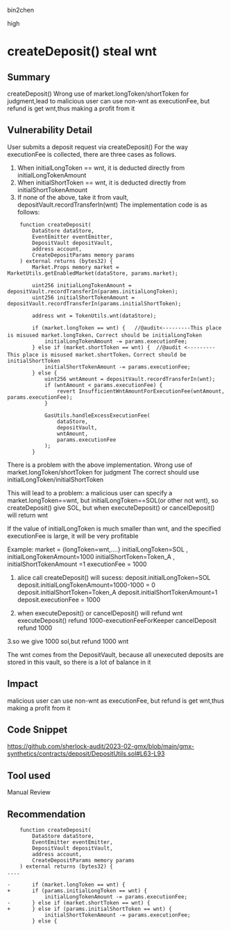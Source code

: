 bin2chen

high

# createDeposit() steal wnt

## Summary
createDeposit() Wrong use of market.longToken/shortToken for judgment,lead to  malicious user can use non-wnt as executionFee, but refund is get wnt,thus making a profit from it

## Vulnerability Detail
User submits a deposit request via createDeposit()
For the way executionFee is collected, there are three cases as follows.
1. When initialLongToken == wnt, it is deducted directly from initialLongTokenAmount
2. When initialShortToken == wnt, it is deducted directly from initialShortTokenAmount
3. If none of the above, take it from vault, depositVault.recordTransferIn(wnt)
The implementation code is as follows:
```solidity
    function createDeposit(
        DataStore dataStore,
        EventEmitter eventEmitter,
        DepositVault depositVault,
        address account,
        CreateDepositParams memory params
    ) external returns (bytes32) {
        Market.Props memory market = MarketUtils.getEnabledMarket(dataStore, params.market);

        uint256 initialLongTokenAmount = depositVault.recordTransferIn(params.initialLongToken);
        uint256 initialShortTokenAmount = depositVault.recordTransferIn(params.initialShortToken);

        address wnt = TokenUtils.wnt(dataStore);

        if (market.longToken == wnt) {   //@audit<---------This place is misused market.longToken，Correct should be initialLongToken
            initialLongTokenAmount -= params.executionFee;
        } else if (market.shortToken == wnt) {  //@audit <---------This place is misused market.shortToken，Correct should be initialShortToken
            initialShortTokenAmount -= params.executionFee;
        } else {
            uint256 wntAmount = depositVault.recordTransferIn(wnt);
            if (wntAmount < params.executionFee) {
                revert InsufficientWntAmountForExecutionFee(wntAmount, params.executionFee);
            }

            GasUtils.handleExcessExecutionFee(
                dataStore,
                depositVault,
                wntAmount,
                params.executionFee
            );
        }
```
There is a problem with the above implementation.
Wrong use of market.longToken/shortToken for judgment
The correct should use initialLongToken/initialShortToken

This will lead to a problem: a malicious user can specify a market.longToken==wnt, but initialLongToken==SOL(or other not wnt), so createDeposit() give SOL, but when executeDeposit() or cancelDeposit() will return wnt

If the value of initialLongToken is much smaller than wnt, and the specified executionFee is large, it will be very profitable

Example:
market = {longToken=wnt,....}
initialLongToken=SOL ,  initialLongTokenAmount=1000
initialShortToken=Token_A , initialShortTokenAmount =1
executionFee = 1000


1. alice call createDeposit() will sucess:
deposit.initialLongToken=SOL
deposit.initialLongTokenAmount=1000-1000 = 0
deposit.initialShortToken=Token_A
deposit.initialShortTokenAmount=1
deposit.executionFee = 1000

2. when executeDeposit() or cancelDeposit() will refund wnt
 executeDeposit() refund 1000-executionFeeForKeeper
cancelDeposit   refund 1000

3.so we give 1000 sol,but refund 1000 wnt

The wnt comes from the DepositVault, because all unexecuted deposits are stored in this vault, so there is a lot of balance in it



## Impact

malicious user can use non-wnt as executionFee, but refund is get wnt,thus making a profit from it

## Code Snippet

https://github.com/sherlock-audit/2023-02-gmx/blob/main/gmx-synthetics/contracts/deposit/DepositUtils.sol#L63-L93

## Tool used

Manual Review

## Recommendation
```solidity
    function createDeposit(
        DataStore dataStore,
        EventEmitter eventEmitter,
        DepositVault depositVault,
        address account,
        CreateDepositParams memory params
    ) external returns (bytes32) {
....

-       if (market.longToken == wnt) {
+       if (params.initialLongToken == wnt) {
            initialLongTokenAmount -= params.executionFee;
-       } else if (market.shortToken == wnt) {
+       } else if (params.initialShortToken == wnt) {
            initialShortTokenAmount -= params.executionFee;
        } else {
```
